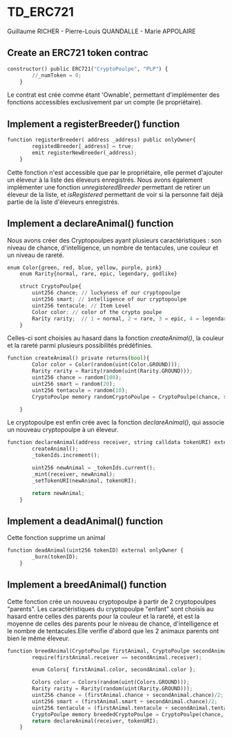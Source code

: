 # TD_ERC721
Guillaume RICHER - Pierre-Louis QUANDALLE - Marie APPOLAIRE

## Create an ERC721 token contrac

```python
constructor() public ERC721("CryptoPoulpe", "PLP") {
        //_numToken = 0;
    }
```

Le contrat est crée comme étant 'Ownable', permettant d'implémenter des fonctions accessibles exclusivement par un compte (le propriétaire).


## Implement a registerBreeder() function

```python
function registerBreeder( address _address) public onlyOwner{
        registedBreeder[_address] = true;
        emit registerNewBreeder(_address);
    }
```
Cette fonction n'est accessible que par le propriétaire, elle permet d'ajouter un éleveur à la liste des éleveurs enregistrés.
Nous avons également implémenter une fonction *unregisteredBreeder* permettant de retirer un éleveur de la liste, et *isRegistered* permettant de voir si la personne fait déjà partie de la liste d'éleveurs enregistrés.


## Implement a declareAnimal() function

Nous avons créer des Cryptopoulpes ayant plusieurs caractéristiques : son niveau de chance, d'intelligence, un nombre de tentacules, une couleur et un niveau de rareté.

```python
enum Color{green, red, blue, yellow, purple, pink}
    enum Rarity{normal, rare, epic, legendary, godlike}

    struct CryptoPoulpe{
        uint256 chance; // luckyness of our cryptopoulpe
        uint256 smart; // intelligence of our cryptopoulpe
        uint256 tentacule; // Item Level
        Color color; // color of the crypto poulpe
        Rarity rarity;  // 1 = normal, 2 = rare, 3 = epic, 4 = legendary
    }
```

Celles-ci sont choisies au hasard dans la fonction *createAnimal()*, la couleur et la rareté parmi plusieurs possibilités prédéfinies.

```python
function createAnimal() private returns(bool){
        Color color = Color(random(uint(Color.GROUND)));
        Rarity rarity = Rarity(random(uint(Rarity.GROUND)));
        uint256 chance = random(100);
        uint256 smart = random(20);
        uint256 tentacule = random(10);
        CryptoPoulpe memory randomCryptoPoulpe = CryptoPoulpe(chance, smart, tentacule, color, rarity);

    }
```

Le cryptopoulpe est enfin crée avec la fonction *declareAnimal()*, qui associe un nouveau cryptopoulpe à un éleveur.


```python
function declareAnimal(address receiver, string calldata tokenURI) external onlyOwner returns (uint256) {
        createAnimal();
        _tokenIds.increment();

        uint256 newAnimal = _tokenIds.current();
        _mint(receiver, newAnimal);
        _setTokenURI(newAnimal, tokenURI);

        return newAnimal;
    }
```


## Implement a deadAnimal() function

Cette fonction supprime un animal

```python
function deadAnimal(uint256 tokenID) external onlyOwner {
        _burn(tokenID);
    }
```


## Implement a breedAnimal() function

Cette fonction crée un nouveau cryptopoulpe à partir de 2 cryptopoulpes "parents". Les caractéristiques du cryptopoulpe "enfant" sont choisis au hasard entre celles des parents pour la couleur et la rareté, et est la moyenne de celles des parents pour le niveau de chance, d'intelligence et le nombre de tentacules.Elle verifie d'abord que les 2 animaux parents ont bien le même éleveur.

```python
function breedAnimal(CryptoPoulpe firstAnimal, CryptoPoulpe secondAnimal, address receiver, string calldata tokenURI) public onlyOwner {
        require(firstAnimal.receiver == secondAnimal.receiver);

        enum Colors{ firstAnimal.color, secondAnimal.color };

        Colors color = Colors(random(uint(Colors.GROUND)));
        Rarity rarity = Rarity(random(uint(Rarity.GROUND)));
        uint256 chance = (firstAnimal.chance + secondAnimal.chance)/2;
        uint256 smart = (firstAnimal.smart + secondAnimal.chance)/2;
        uint256 tentacule = (firstAnimal.tentacule + secondAnimal.tentacule)/2;
        CryptoPoulpe memory breededCryptoPoulpe = CryptoPoulpe(chance, smart, tentacule, color, rarity);
        return declareAnimal(receiver, tokenURI);
    }
```
